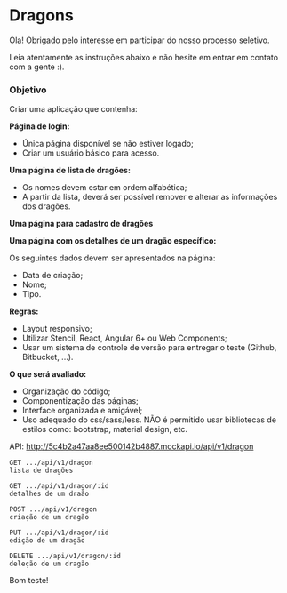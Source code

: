 # Dragons
Ola! Obrigado pelo interesse em participar do nosso processo seletivo.

Leia atentamente as instruções abaixo e não hesite em entrar em contato com a gente :).

### Objetivo
Criar uma aplicação que contenha​:

<b>Página de login:</b>
- Única página disponível se não estiver logado;
- Criar um usuário básico para acesso.

<b>Uma página de lista de dragões:</b>
- Os nomes devem estar em ordem alfabética;
- A partir da lista, deverá ser possível remover e alterar as informações dos dragões.
  
<b>Uma página para cadastro de dragões</b>

<b>Uma página com os detalhes de um dragão específico:</b>
  
Os seguintes dados devem ser apresentados na página:
- Data de criação;
- Nome;
- Tipo.

<b>Regras:</b>

- Layout responsivo;
- Utilizar Stencil, React, Angular 6+ ou Web Components;
- Usar um sistema de controle de versão para entregar o teste (Github, Bitbucket, ...).

<b>O que será avaliado:</b>

- Organização do código;
- Componentização das páginas;
- Interface organizada e amigável;
- Uso adequado do css/sass/less. NÃO é permitido usar bibliotecas de estilos como: bootstrap, material design, etc.

API:
http://5c4b2a47aa8ee500142b4887.mockapi.io/api/v1/dragon

```
GET .../api/v1/dragon
lista de dragões

GET .../api/v1/dragon/:id
detalhes de um draão

POST .../api/v1/dragon
criação de um dragão

PUT .../api/v1/dragon/:id
edição de um dragão

DELETE .../api/v1/dragon/:id
deleção de um dragão
```

Bom teste!
